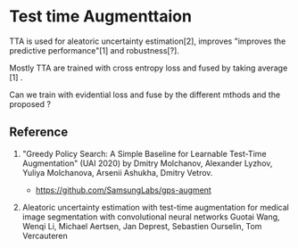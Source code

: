 # Test time Augmenttaion 

TTA is used for aleatoric uncertainty estimation[2], improves "improves the predictive performance"[1] and  robustness[?].

Mostly TTA are trained with cross entropy loss and fused by taking average [1] .

Can we train with evidential loss and fuse by the different mthods and the proposed ?



## Reference

1. "Greedy Policy Search: A Simple Baseline for Learnable Test-Time Augmentation" 
    (UAI 2020) by Dmitry Molchanov, Alexander Lyzhov, Yuliya Molchanova, Arsenii Ashukha, Dmitry Vetrov.
    * https://github.com/SamsungLabs/gps-augment

2. Aleatoric uncertainty estimation with test-time augmentation for medical image segmentation with convolutional neural networks
Guotai Wang, Wenqi Li, Michael Aertsen, Jan Deprest, Sebastien Ourselin, Tom Vercauteren
